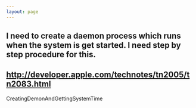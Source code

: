 ```yaml
---
layout: page
---
```


I need to create a daemon process  which runs when the system is get started. I need step by step procedure for this. 
----
http://developer.apple.com/technotes/tn2005/tn2083.html
----
CreatingDemonAndGettingSystemTime
